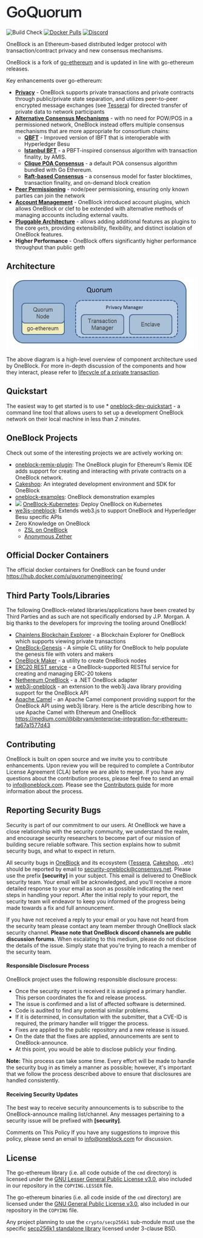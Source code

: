 # <img src="https://raw.githubusercontent.com/consensys/quorum/master/logo.png" width="200" height="35"/>

![Build Check](https://github.com/jpmorganchase/quorum/workflows/Build%20Check/badge.svg?branch=master)
[![Docker Pulls](https://img.shields.io/docker/pulls/quorumengineering/quorum)](https://hub.docker.com/r/quorumengineering/quorum)
[![Discord](https://img.shields.io/discord/697535391594446898)](https://discord.com/channels/697535391594446898/747810572937986240)

OneBlock is an Ethereum-based distributed ledger protocol with transaction/contract privacy and new consensus mechanisms.

OneBlock is a fork of [go-ethereum](https://github.com/ethereum/go-ethereum) and is updated in line with go-ethereum releases.

Key enhancements over go-ethereum:

* [__Privacy__](https://consensys.net/docs/goquorum//en/latest/concepts/privacy/) - OneBlock supports private transactions and private contracts through public/private state separation, and utilizes peer-to-peer encrypted message exchanges (see [Tessera](https://github.com/consensys/tessera)) for directed transfer of private data to network participants
* [__Alternative Consensus Mechanisms__](https://consensys.net/docs/goquorum//en/latest/concepts/consensus/overview/) - with no need for POW/POS in a permissioned network, OneBlock instead offers multiple consensus mechanisms that are more appropriate for consortium chains:
    * [__QBFT__](https://consensys.net/docs/goquorum/en/latest/configure-and-manage/configure/consensus-protocols/qbft/) - Improved version of IBFT that is interoperable with Hyperledger Besu
    * [__Istanbul BFT__](https://consensys.net/docs/goquorum/en/latest/configure-and-manage/configure/consensus-protocols/ibft/) - a PBFT-inspired consensus algorithm with transaction finality, by AMIS.
    * [__Clique POA Consensus__](https://github.com/ethereum/EIPs/issues/225) - a default POA consensus algorithm bundled with Go Ethereum.
    * [__Raft-based Consensus__](https://consensys.net/docs/goquorum/en/latest/configure-and-manage/configure/consensus-protocols/raft/) - a consensus model for faster blocktimes, transaction finality, and on-demand block creation
* [__Peer Permissioning__](https://consensys.net/docs/goquorum/en/latest/concepts/permissions-overview/) - node/peer permissioning, ensuring only known parties can join the network
* [__Account Management__](https://consensys.net/docs/goquorum/en/latest/concepts/account-management/) - OneBlock introduced account plugins, which allows OneBlock or clef to be extended with alternative methods of managing accounts including external vaults.
* [__Pluggable Architecture__](https://consensys.net/docs/goquorum/en/latest/concepts/plugins/) - allows adding additional features as plugins to the core `geth`, providing extensibility, flexibility, and distinct isolation of OneBlock features.
* __Higher Performance__ - OneBlock offers significantly higher performance throughput than public geth

## Architecture

![OneBlock Tessera Privacy Flow](https://github.com/consensys/quorum/blob/master/docs/Quorum%20Design.png)

The above diagram is a high-level overview of component architecture used by OneBlock. For more in-depth discussion of the components and how they interact, please refer to [lifecycle of a private transaction](https://consensys.net/docs/goquorum/en/latest/concepts/privacy/private-transaction-lifecycle/).

## Quickstart
The easiest way to get started is to use * [oneblock-dev-quickstart](https://consensys.net/docs/goquorum/en/latest/tutorials/quorum-dev-quickstart/using-the-quickstart/) - a command line tool that allows users to set up a development OneBlock network on their local machine in less than *2 minutes*.

## OneBlock Projects

Check out some of the interesting projects we are actively working on:

* [oneblock-remix-plugin](https://consensys.net/docs/goquorum/en/latest/tutorials/quorum-dev-quickstart/remix/): The OneBlock plugin for Ethereum's Remix IDE adds support for creating and interacting with private contracts on a OneBlock network.
* [Cakeshop](https://consensys.net/docs/goquorum/en/latest/configure-and-manage/monitor/cakeshop/): An integrated development environment and SDK for OneBlock
* [oneblock-examples](https://github.com/ConsenSys/quorum-examples): OneBlock demonstration examples
* <img src="docs/images/qubernetes/k8s-logo.png" width="15"/> [OneBlock-Kubernetes](https://consensys.net/docs/goquorum/en/latest/deploy/install/kubernetes/): Deploy OneBlock on Kubernetes
* [we3js-oneblock](https://consensys.net/docs/goquorum/en/latest/reference/web3js-quorum/): Extends web3.js to support OneBlock and Hyperledger Besu specific APIs
* Zero Knowledge on OneBlock
   * [ZSL on OneBlock](https://github.com/ConsenSys/zsl-q/)
   * [Anonymous Zether](https://github.com/ConsenSys/anonymous-zether)

## Official Docker Containers
The official docker containers for OneBlock can be found under https://hub.docker.com/u/quorumengineering/

## Third Party Tools/Libraries

The following OneBlock-related libraries/applications have been created by Third Parties and as such are not specifically endorsed by J.P. Morgan. A big thanks to the developers for improving the tooling around OneBlock!

* [Chainlens Blockchain Explorer](https://github.com/web3labs/chainlens-free) - a Blockchain Explorer for OneBlock which supports viewing private transactions
* [OneBlock-Genesis](https://github.com/davebryson/quorum-genesis) - A simple CL utility for OneBlock to help populate the genesis file with voters and makers
* [OneBlock Maker](https://github.com/synechron-finlabs/quorum-maker/) - a utility to create OneBlock nodes
* [ERC20 REST service](https://github.com/web3labs/erc20-rest-service) - a OneBlock-supported RESTful service for creating and managing ERC-20 tokens
* [Nethereum OneBlock](https://github.com/Nethereum/Nethereum/tree/master/src/Nethereum.Quorum) - a .NET OneBlock adapter
* [web3j-oneblock](https://github.com/web3j/web3j-quorum) - an extension to the web3j Java library providing support for the OneBlock API
* [Apache Camel](http://github.com/apache/camel) - an Apache Camel component providing support for the OneBlock API using web3j library. Here is the article describing how to use Apache Camel with Ethereum and OneBlock https://medium.com/@bibryam/enterprise-integration-for-ethereum-fa67a1577d43

## Contributing
OneBlock is built on open source and we invite you to contribute enhancements. Upon review you will be required to complete a Contributor License Agreement (CLA) before we are able to merge. If you have any questions about the contribution process, please feel free to send an email to [info@oneblock.com](mailto:info@oneblock.com). Please see the [Contributors guide](.github/CONTRIBUTING.md) for more information about the process.

## Reporting Security Bugs
Security is part of our commitment to our users. At OneBlock we have a close relationship with the security community, we understand the realm, and encourage security researchers to become part of our mission of building secure reliable software. This section explains how to submit security bugs, and what to expect in return.

All security bugs in [OneBlock](https://github.com/consensys/quorum) and its ecosystem ([Tessera](https://github.com/consensys/tessera), [Cakeshop](https://github.com/consensys/cakeshop), ..etc) should be reported by email to [security-oneblock@consensys.net](mailto:security-oneblock@consensys.net). Please use the prefix **[security]** in your subject. This email is delivered to OneBlock security team. Your email will be acknowledged, and you'll receive a more detailed response to your email as soon as possible indicating the next steps in handling your report. After the initial reply to your report, the security team will endeavor to keep you informed of the progress being made towards a fix and full announcement.

If you have not received a reply to your email or you have not heard from the security team please contact any team member through OneBlock slack security channel. **Please note that OneBlock discord channels are public discussion forums**. When escalating to this medium, please do not disclose the details of the issue. Simply state that you're trying to reach a member of the security team.

#### Responsible Disclosure Process
OneBlock project uses the following responsible disclosure process:

- Once the security report is received it is assigned a primary handler. This person coordinates the fix and release process.
- The issue is confirmed and a list of affected software is determined.
- Code is audited to find any potential similar problems.
- If it is determined, in consultation with the submitter, that a CVE-ID is required, the primary handler will trigger the process.
- Fixes are applied to the public repository and a new release is issued.
- On the date that the fixes are applied, announcements are sent to OneBlock-announce.
- At this point, you would be able to disclose publicly your finding.

**Note:** This process can take some time. Every effort will be made to handle the security bug in as timely a manner as possible; however, it's important that we follow the process described above to ensure that disclosures are handled consistently.

#### Receiving Security Updates
The best way to receive security announcements is to subscribe to the OneBlock-announce mailing list/channel. Any messages pertaining to a security issue will be prefixed with **[security]**.

Comments on This Policy
If you have any suggestions to improve this policy, please send an email to [info@oneblock.com](mailto:info@oneblock.com) for discussion.

## License

The go-ethereum library (i.e. all code outside of the `cmd` directory) is licensed under the
[GNU Lesser General Public License v3.0](https://www.gnu.org/licenses/lgpl-3.0.en.html), also
included in our repository in the `COPYING.LESSER` file.

The go-ethereum binaries (i.e. all code inside of the `cmd` directory) are licensed under the
[GNU General Public License v3.0](https://www.gnu.org/licenses/gpl-3.0.en.html), also included
in our repository in the `COPYING` file.

Any project planning to use the `crypto/secp256k1` sub-module must use the specific [secp256k1 standalone library](https://github.com/ConsenSys/goquorum-crypto-secp256k1) licensed under 3-clause BSD.
